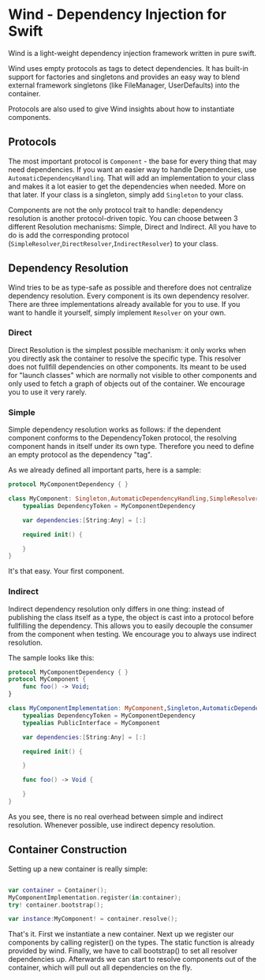 # Wind - Dependency Injection for Swift

Wind is a light-weight dependency injection framework written in pure swift.

Wind uses empty protocols as tags to detect dependencies. It has built-in support for factories and singletons and provides an easy way to blend external framework singletons (like FileManager, UserDefaults) into the container.

Protocols are also used to give Wind insights about how to instantiate components.

## Protocols

The most important protocol is `Component` - the base for every thing that may need dependencies. If you want an easier way to handle Dependencies, use `AutomaticDependencyHandling`. That will add an implementation to your class and makes it a lot easier to get the dependencies when needed. More on that later.
If your class is a singleton, simply add `Singleton` to your class.  

Components are not the only protocol trait to handle: dependency resolution is another protocol-driven topic. You can choose between 3 different Resolution mechanisms: Simple, Direct and Indirect. All you have to do is add the corresponding protocol (`SimpleResolver`,`DirectResolver`,`IndirectResolver`) to your class.

## Dependency Resolution

Wind tries to be as type-safe as possible and therefore does not centralize dependency resolution. Every component is its own dependency resolver. There are three implementations already available for you to use. If you want to handle it yourself, simply implement `Resolver` on your own.

### Direct

Direct Resolution is the simplest possible mechanism: it only works when you directly ask the container to resolve the specific type. This resolver does not fullfill dependencies on other components. Its meant to be used for "launch classes" which are normally not visible to other components and only used to fetch a graph of objects out of the container. We encourage you to use it very rarely.

### Simple

Simple dependency resolution works as follows: if the dependent component conforms to the DependencyToken protocol, the resolving component hands in itself under its own type. Therefore you need to define an empty protocol as the dependency "tag".

As we already defined all important parts, here is a sample:

```swift
protocol MyComponentDependency { }

class MyComponent: Singleton,AutomaticDependencyHandling,SimpleResolver {
    typealias DependencyToken = MyComponentDependency

    var dependencies:[String:Any] = [:]

    required init() {

    }
}
```

It's that easy. Your first component.

### Indirect

Indirect dependency resolution only differs in one thing: instead of publishing the class itself as a type, the object is cast into a protocol before fullfilling the dependency. This allows you to easily decouple the consumer from the component when testing. We encourage you to always use indirect resolution.

The sample looks like this:

```swift
protocol MyComponentDependency { }
protocol MyComponent {
	func foo() -> Void;
}

class MyComponentImplementation: MyComponent,Singleton,AutomaticDependencyHandling,IndirectResolver {
    typealias DependencyToken = MyComponentDependency
    typealias PublicInterface = MyComponent

    var dependencies:[String:Any] = [:]

    required init() {

    }

    func foo() -> Void {

    }
}
```

As you see, there is no real overhead between simple and indirect resolution. Whenever possible, use indirect depency resolution.

## Container Construction

Setting up a new container is really simple:

```swift

var container = Container();
MyComponentImplementation.register(in:container);
try! container.bootstrap();

var instance:MyComponent! = container.resolve();

```

That's it. First we instantiate a new container. Next up we register our components by calling register() on the types. The static function is already provided by wind. 
Finally, we have to call bootstrap() to set all resolver dependencies up. Afterwards we can start to resolve components out of the container, which will pull out all dependencies on the fly.
